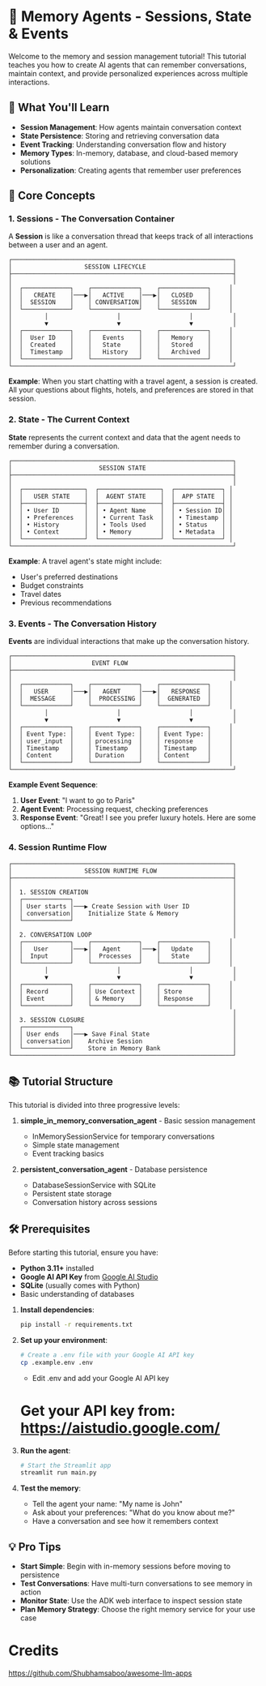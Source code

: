 # 🧠 Memory Agents - Sessions, State & Events

Welcome to the memory and session management tutorial! This tutorial teaches you how to create AI agents that can remember conversations, maintain context, and provide personalized experiences across multiple interactions.

## 🎯 What You'll Learn

- **Session Management**: How agents maintain conversation context
- **State Persistence**: Storing and retrieving conversation data
- **Event Tracking**: Understanding conversation flow and history
- **Memory Types**: In-memory, database, and cloud-based memory solutions
- **Personalization**: Creating agents that remember user preferences

## 🧠 Core Concepts

### 1. **Sessions** - The Conversation Container

A **Session** is like a conversation thread that keeps track of all interactions between a user and an agent.

```
┌─────────────────────────────────────────────────────────────┐
│                    SESSION LIFECYCLE                        │
├─────────────────────────────────────────────────────────────┤
│                                                             │
│  ┌─────────────┐    ┌─────────────┐    ┌─────────────┐     │
│  │   CREATE    │───▶│   ACTIVE    │───▶│   CLOSED    │     │
│  │  SESSION    │    │ CONVERSATION│    │   SESSION   │     │
│  └─────────────┘    └─────────────┘    └─────────────┘     │
│         │                   │                   │           │
│         ▼                   ▼                   ▼           │
│  ┌─────────────┐    ┌─────────────┐    ┌─────────────┐     │
│  │  User ID    │    │   Events    │    │   Memory    │     │
│  │  Created    │    │   State     │    │   Stored    │     │
│  │  Timestamp  │    │   History   │    │   Archived  │     │
│  └─────────────┘    └─────────────┘    └─────────────┘     │
└─────────────────────────────────────────────────────────────┘
```

**Example**: When you start chatting with a travel agent, a session is created. All your questions about flights, hotels, and preferences are stored in that session.

### 2. **State** - The Current Context

**State** represents the current context and data that the agent needs to remember during a conversation.

```
┌─────────────────────────────────────────────────────────────┐
│                        SESSION STATE                        │
├─────────────────────────────────────────────────────────────┤
│                                                             │
│  ┌─────────────────┐  ┌─────────────────┐  ┌─────────────┐ │
│  │   USER STATE    │  │  AGENT STATE    │  │  APP STATE  │ │
│  ├─────────────────┤  ├─────────────────┤  ├─────────────┤ │
│  │ • User ID       │  │ • Agent Name    │  │ • Session ID│ │
│  │ • Preferences   │  │ • Current Task  │  │ • Timestamp │ │
│  │ • History       │  │ • Tools Used    │  │ • Status    │ │
│  │ • Context       │  │ • Memory        │  │ • Metadata  │ │
│  └─────────────────┘  └─────────────────┘  └─────────────┘ │
└─────────────────────────────────────────────────────────────┘
```

**Example**: A travel agent's state might include:

- User's preferred destinations
- Budget constraints
- Travel dates
- Previous recommendations

### 3. **Events** - The Conversation History

**Events** are individual interactions that make up the conversation history.

```
┌─────────────────────────────────────────────────────────────┐
│                      EVENT FLOW                             │
├─────────────────────────────────────────────────────────────┤
│                                                             │
│  ┌─────────────┐    ┌─────────────┐    ┌─────────────┐     │
│  │   USER      │───▶│   AGENT     │───▶│   RESPONSE  │     │
│  │  MESSAGE    │    │  PROCESSING │    │  GENERATED  │     │
│  └─────────────┘    └─────────────┘    └─────────────┘     │
│         │                   │                   │           │
│         ▼                   ▼                   ▼           │
│  ┌─────────────┐    ┌─────────────┐    ┌─────────────┐     │
│  │ Event Type: │    │ Event Type: │    │ Event Type: │     │
│  │ user_input  │    │ processing  │    │ response    │     │
│  │ Timestamp   │    │ Timestamp   │    │ Timestamp   │     │
│  │ Content     │    │ Duration    │    │ Content     │     │
│  └─────────────┘    └─────────────┘    └─────────────┘     │
└─────────────────────────────────────────────────────────────┘
```

**Example Event Sequence**:

1. **User Event**: "I want to go to Paris"
2. **Agent Event**: Processing request, checking preferences
3. **Response Event**: "Great! I see you prefer luxury hotels. Here are some options..."

### 4. **Session Runtime Flow**

```
┌─────────────────────────────────────────────────────────────┐
│                    SESSION RUNTIME FLOW                     │
├─────────────────────────────────────────────────────────────┤
│                                                             │
│  1. SESSION CREATION                                        │
│  ┌─────────────┐                                            │
│  │ User starts │───▶ Create Session with User ID            │
│  │ conversation│    Initialize State & Memory               │
│  └─────────────┘                                            │
│                                                             │
│  2. CONVERSATION LOOP                                       │
│  ┌─────────────┐    ┌─────────────┐    ┌─────────────┐     │
│  │   User      │───▶│   Agent     │───▶│   Update    │     │
│  │  Input      │    │  Processes  │    │   State     │     │
│  └─────────────┘    └─────────────┘    └─────────────┘     │
│         │                   │                   │           │
│         ▼                   ▼                   ▼           │
│  ┌─────────────┐    ┌─────────────┐    ┌─────────────┐     │
│  │ Record      │    │ Use Context │    │ Store       │     │
│  │ Event       │    │ & Memory    │    │ Response    │     │
│  └─────────────┘    └─────────────┘    └─────────────┘     │
│                                                             │
│  3. SESSION CLOSURE                                         │
│  ┌─────────────┐                                            │
│  │ User ends   │───▶ Save Final State                       │
│  │ conversation│    Archive Session                         │
│  └─────────────┘    Store in Memory Bank                    │
└─────────────────────────────────────────────────────────────┘
```

## 📚 Tutorial Structure

This tutorial is divided into three progressive levels:

1. **simple_in_memory_conversation_agent** - Basic session management

   - InMemorySessionService for temporary conversations
   - Simple state management
   - Event tracking basics

2. **persistent_conversation_agent** - Database persistence
   - DatabaseSessionService with SQLite
   - Persistent state storage
   - Conversation history across sessions

## 🛠️ Prerequisites

Before starting this tutorial, ensure you have:

- **Python 3.11+** installed
- **Google AI API Key** from [Google AI Studio](https://aistudio.google.com/)
- **SQLite** (usually comes with Python)
- Basic understanding of databases

1. **Install dependencies**:

   ```bash
   pip install -r requirements.txt
   ```

2. **Set up your environment**:

   ```bash
   # Create a .env file with your Google AI API key
   cp .example.env .env
   ```

   - Edit .env and add your Google AI API key

   # Get your API key from: https://aistudio.google.com/

3. **Run the agent**:

   ```bash
   # Start the Streamlit app
   streamlit run main.py
   ```

4. **Test the memory**:
   - Tell the agent your name: "My name is John"
   - Ask about your preferences: "What do you know about me?"
   - Have a conversation and see how it remembers context

## 💡 Pro Tips

- **Start Simple**: Begin with in-memory sessions before moving to persistence
- **Test Conversations**: Have multi-turn conversations to see memory in action
- **Monitor State**: Use the ADK web interface to inspect session state
- **Plan Memory Strategy**: Choose the right memory service for your use case

# Credits

https://github.com/Shubhamsaboo/awesome-llm-apps
